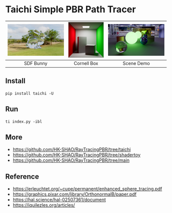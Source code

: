 # Taichi Simple PBR Path Tracer

|![SDF Bunny](./others/sdf_bunny_glass.jpg)|![Cornell Box](./others/cornell_box_taichi.png)|![Scene Demo](./others/tokyo_ibl.jpg)|
|:-:|:-:|:-:|
|SDF Bunny|Cornell Box|Scene Demo|

## Install

```shell
pip install taichi -U
```

## Run

```shell
ti index.py -ibl
```

## More

- https://github.com/HK-SHAO/RayTracingPBR/tree/taichi
- https://github.com/HK-SHAO/RayTracingPBR/tree/shadertoy
- https://github.com/HK-SHAO/RayTracingPBR/tree/main

## Reference

- https://erleuchtet.org/~cupe/permanent/enhanced_sphere_tracing.pdf
- https://graphics.pixar.com/library/OrthonormalB/paper.pdf
- https://hal.science/hal-02507361/document
- https://iquilezles.org/articles/